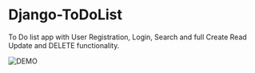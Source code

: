 # Django-ToDoList
To Do list app with User Registration, Login, Search and full Create Read Update and DELETE functionality.

![DEMO](../master/todolist.png)

